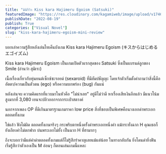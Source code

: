 ```yaml
---
title: "มินิรีวิว Kiss kara Hajimeru Egoism (Satsuki)"
featuredImage: "https://res.cloudinary.com/kagamiweb/image/upload/v1746804820/blog.coregamehd.com/kiss-kara-hajimeru-egoism-mini-review.jpg"
publishDate: "2022-08-19"
publish: True
categories: ["Visual Novel"]
slug: "kiss-kara-hajimeru-egoism-mini-review"
---
```



บอกเล่าความรู้สึกหลังเล่นไทเค็นบังเกม Kiss kara Hajimeru Egoism (キスからはじめるエゴイズム)

Kiss kara Hajimeru Egoism เป็นเกมเปิดตัวแรกสุดของ Satsuki ซึ่งเป็นแบรนด์ลูกของ Smile (อ่านว่า สุมิเระ)

เนื้อเรื่องเกี่ยวกับหุ่นยนต์เซ็กซ์ซะรอยด์ (sexaroid) ที่มีสัมปชัญญะ โดยเจ้าตัวเริ่มตั้งคำถามว่าสิ่งนี้คืออัตตา/ความเป็นตัวตน (ego) หรือความบกพร่อง (bug) กันแน่

หลังเล่นจบ ความคิดแรกที่แวบมาในหัวคือ "ไม่น่าเลย" อยู่ดีไม่ว่าดี หาเรื่องเสียเงินอีกแล้ว มีแนวโน้มสูงมากที่ 3,080 เยนจะปลิวออกจากกระเป๋าสตางค์

นอกจากเพลง OP ที่ดีเกินมาตรฐานเกมราคา low price สิ่งที่ชอบเป็นพิเศษคือนางเอกด่าพระเอกตลอดทั้งเกม

ใช่แล้ว ฟังไม่ผิด ตลอดทั้งเกมจริงๆ กระพริบตาหนึ่งครั้งด่าพระเอกหนึ่งคำ แม้กระทั่งฉาก H คุณเธอก็ยังเถียงคำไม่ตกฟาก บ่นพระเอกไม่ยั้ง เป็นฉาก H ที่ฮามากๆ 

ถึงจะบอกว่ามีแต่คำด่าตลอดทั้งเกมแต่ก็ไม่รู้สึกรำคาญเลยแม้แต่น้อย ในทางกลับกัน ยิ่งโดนด่ายิ่งฟิน เริ่มรู้สึกว่าตัวเองเป็น M อ่อนๆ ก็ตอนเล่นเกมนี้แหละ
